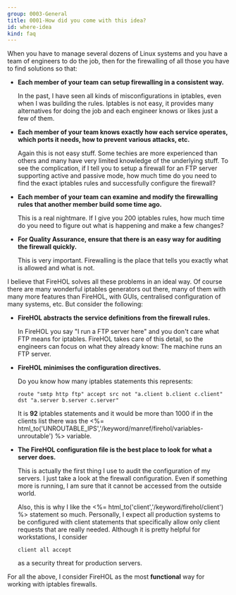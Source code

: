 ```yaml
---
group: 0003-General
title: 0001-How did you come with this idea?
id: where-idea
kind: faq
---
```


When you have to manage several dozens of Linux systems and you have a
team of engineers to do the job, then for the firewalling of all those
you have to find solutions so that:

-   **Each member of your team can setup firewalling in a consistent way.**

    In the past, I have seen all kinds of misconfigurations in iptables,
    even when I was building the rules. Iptables is not easy, it
    provides many alternatives for doing the job and each engineer knows
    or likes just a few of them.

-   **Each member of your team knows exactly how each service operates,
    which ports it needs, how to prevent various attacks, etc.**

    Again this is not easy stuff. Some techies are more experienced than
    others and many have very limited knowledge of the underlying stuff.
    To see the complication, if I tell you to setup a firewall for an
    FTP server supporting active and passive mode, how much time do you
    need to find the exact iptables rules and successfully configure the
    firewall?

-   **Each member of your team can examine and modify the firewalling
    rules that another member build some time ago.**

    This is a real nightmare. If I give you 200 iptables rules,
    how much time do you need to figure out what is happening and
    make a few changes?

-   **For Quality Assurance, ensure that there is an easy way for auditing
    the firewall quickly.**

    This is very important. Firewalling is the place that tells you
    exactly what is allowed and what is not.

I believe that FireHOL solves all these problems in an ideal way. Of
course there are many wonderful iptables generators out there, many of
them with many more features than FireHOL, with GUIs, centralised
configuration of many systems, etc. But consider the following:

-   **FireHOL abstracts the service definitions from the firewall rules.**

    In FireHOL you say "I run a FTP server here" and you don't care what
    FTP means for iptables. FireHOL takes care of this detail, so the
    engineers can focus on what they already know: The machine runs an
    FTP server.

-   **FireHOL minimises the configuration directives.**

    Do you know how many iptables statements this represents:

    ~~~~ {.firehol}
    route "smtp http ftp" accept src not "a.client b.client c.client" dst "a.server b.server c.server"
    ~~~~

    It is **92** iptables statements and it would be more than 1000 if
    in the clients list there was the <%=
    html_to('UNROUTABLE_IPS','/keyword/manref/firehol/variables-unroutable')
    %> variable.

-   **The FireHOL configuration file is the best place to look for what a
    server does.**

    This is actually the first thing I use to audit the
    configuration of my servers. I just take a look at the firewall
    configuration. Even if something more is running, I am sure that it
    cannot be accessed from the outside world.

    Also, this is why I like the
    <%= html_to('client','/keyword/firehol/client') %> statement so much.
    Personally, I expect all production systems to be configured with
    client statements that specifically allow only client requests that
    are really needed. Although it is pretty helpful for workstations, I
    consider

    ~~~~ {.firehol}
    client all accept
    ~~~~

    as a security threat for production servers.

For all the above, I consider FireHOL as the most **functional** way for
working with iptables firewalls.
